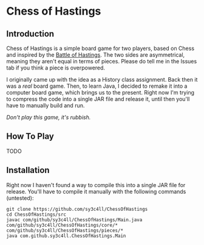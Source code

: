 # Chess of Hastings
## Introduction
Chess of Hastings is a simple board game for two players, based on Chess and inspired by the [Battle of Hastings](https://en.wikipedia.org/wiki/Battle_of_Hastings "Wikipedia page"). The two sides are asymmetrical, meaning they aren't equal in terms of pieces. Please do tell me in the Issues tab if you think a piece is overpowered.

I originally came up with the idea as a History class assignment. Back then it was a *real* board game. Then, to learn Java, I decided to remake it into a computer board game, which brings us to the present. Right now I'm trying to compress the code into a single JAR file and release it, until then you'll have to manually build and run.

*Don't play this game, it's rubbish.*
## How To Play
TODO
## Installation
Right now I haven't found a way to compile this into a single JAR file for release. You'll have to compile it manually with the following commands (untested):

```
git clone https://github.com/sy3c4ll/ChessOfHastings
cd ChessOfHastings/src
javac com/github/sy3c4ll/ChessOfHastings/Main.java com/github/sy3c4ll/ChessOfHastings/core/* com/github/sy3c4ll/ChessOfHastings/pieces/*
java com.github.sy3c4ll.ChessOfHastings.Main
```

